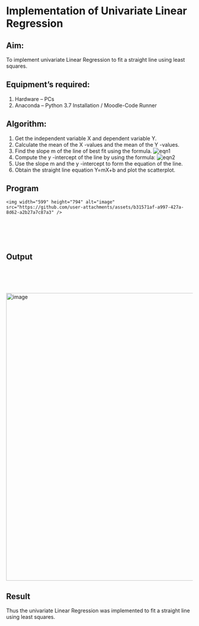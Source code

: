 # Implementation of Univariate Linear Regression
## Aim:
To implement univariate Linear Regression to fit a straight line using least squares.
## Equipment’s required:
1.	Hardware – PCs
2.	Anaconda – Python 3.7 Installation / Moodle-Code Runner
## Algorithm:
1.	Get the independent variable X and dependent variable Y.
2.	Calculate the mean of the X -values and the mean of the Y -values.
3.	Find the slope m of the line of best fit using the formula.
 ![eqn1](./eq1.jpg)
4.	Compute the y -intercept of the line by using the formula:
![eqn2](./eq2.jpg)  
5.	Use the slope m and the y -intercept to form the equation of the line.
6.	Obtain the straight line equation Y=mX+b and plot the scatterplot.
## Program
```
<img width="599" height="794" alt="image" src="https://github.com/user-attachments/assets/b31571af-a997-427a-8d62-a2b27a7c87a3" />






```
## Output
</br>
</br>
</br>
</br>
<img width="971" height="775" alt="image" src="https://github.com/user-attachments/assets/6d52fd7f-a727-4d28-b84a-1cac5aaf953f" />

## Result
Thus the univariate Linear Regression was implemented to fit a straight line using least squares.
